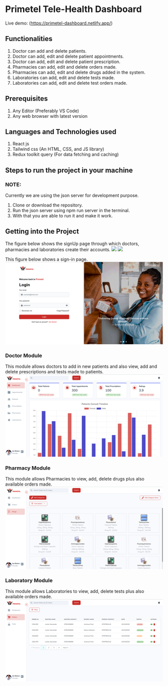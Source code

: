# Primetel Tele-Health Dashboard

Live demo: (https://primetel-dashboard.netlify.app/)

## Functionalities

1. Doctor can add and delete patients.
2. Doctor can add, edit and delete patient appointments.
3. Doctor can add, edit and delete patient prescription.
4. Pharmacies can add, edit and delete orders made.
5. Pharmacies can add, edit and delete drugs added in the system.
6. Laboratories can add, edit and delete tests made.
7. Laboratories can add, edit and delete test orders made.

## Prerequisites

1. Any Editor (Preferably VS Code)
2. Any web browser with latest version

## Languages and Technologies used

1. React js
2. Tailwind css (An HTML, CSS, and JS library)
3. Redux toolkit query (For data fetching and caching)

## Steps to run the project in your machine

### NOTE:

Currently we are using the json server for development purpose.

1. Clone or download the repository.
2. Run the json server using npm run server in the terminal.
3. With that you are able to run it and make it work.

## Getting into the Project

The figure below shows the signUp page through which doctors, pharmacies and laboratories create their accounts.
![](./solution-screenShots/signUp1.png.png)
![](./solution-screenShots/signUp2.png.png)

This figure below shows a sign-in page.
![](./solution-screenShots/login.png)

### Doctor Module

This module allows doctors to add in new patients and also view, add and delete prescriptions and tests made to patients.
![](./solution-screenShots/doctor1.png)

### Pharmacy Module

This module allows Pharmacies to view, add, delete drugs plus also available orders made.
![](./solution-screenShots/pharmacy.png)

### Laboratory Module

This module allows Laboratories to view, add, delete tests plus also available orders made.
![](./solution-screenShots/laboratory.png)
